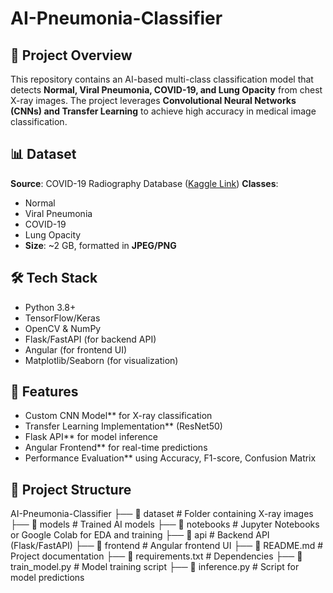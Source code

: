 # AI-Pneumonia-Classifier

## 📌 Project Overview
This repository contains an AI-based multi-class classification model that detects **Normal, Viral Pneumonia, COVID-19, and Lung Opacity** from chest X-ray images. The project leverages **Convolutional Neural Networks (CNNs) and Transfer Learning** to achieve high accuracy in medical image classification.

## 📊 Dataset
**Source**: COVID-19 Radiography Database ([Kaggle Link](https://www.kaggle.com/datasets/tawsifurrahman/covid19-radiography-database))
**Classes**:
  - Normal
  - Viral Pneumonia
  - COVID-19
  - Lung Opacity
- **Size**: ~2 GB, formatted in **JPEG/PNG**

## 🛠 Tech Stack
- Python 3.8+
- TensorFlow/Keras
- OpenCV & NumPy
- Flask/FastAPI (for backend API)
- Angular (for frontend UI)
- Matplotlib/Seaborn (for visualization)

## 🚀 Features
- Custom CNN Model** for X-ray classification
- Transfer Learning Implementation** (ResNet50)
- Flask API** for model inference
- Angular Frontend** for real-time predictions
- Performance Evaluation** using Accuracy, F1-score, Confusion Matrix

## 📂 Project Structure
AI-Pneumonia-Classifier ├── 📁 dataset # Folder containing X-ray images ├── 📁 models # Trained AI models ├── 📁 notebooks # Jupyter Notebooks or Google Colab for EDA and training ├── 📁 api # Backend API (Flask/FastAPI) ├── 📁 frontend # Angular frontend UI ├── 📄 README.md # Project documentation ├── 📄 requirements.txt # Dependencies ├── 📄 train_model.py # Model training script ├── 📄 inference.py # Script for model predictions
